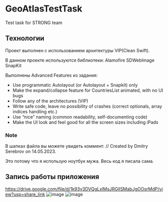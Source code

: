 # GeoAtlasTestTask
Test task for STRONG team

## Технологии
Проект выполнен с использованием архитектуры VIP(Clean Swift).

В данном проекте используются библиотеки:
Alamofire
SDWebImage
SnapKit

Выполнены Advanced Features из задания:
- Use programmatic Autolayout (or Autolayout + Snapkit) only
- Make the expand/collapse feature for CountriesList animated, with no UI bugs
- Follow any of the architectures (VIP)
- Write safe code, leave no possibility of crashes (correct optionals, array indices handling etc.)
- Use “nice” naming (common readability, self-documenting code)
- Make the UI look and feel good for all the screen sizes including iPads

### Note
В шапках файла вы можете увидеть коммент:
//  Created by Dmitry Serebrov on 14.05.2023.

Это потому что я использую ноутбук мужа. Весь код я писала сама.

## Запись работы приложения
https://drive.google.com/file/d/1k93y3DVQgLxlMsJRGlISMabJgOOsrMdP/view?usp=share_link
![image](https://github.com/leilatl/GeoAtlasTestTask/assets/46998891/840257e4-e689-4203-a796-aed075c6899c) 
![image](https://github.com/leilatl/GeoAtlasTestTask/assets/46998891/7e3df8b3-13fa-4867-b3fb-d83885c9c2af)



